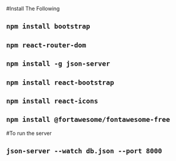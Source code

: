 #Install The Following

## `npm install bootstrap`
## `npm react-router-dom`
## `npm install -g json-server`
## `npm install react-bootstrap`
## `npm install react-icons`
## `npm install @fortawesome/fontawesome-free`

#To run the server
## `json-server --watch db.json --port 8000`
